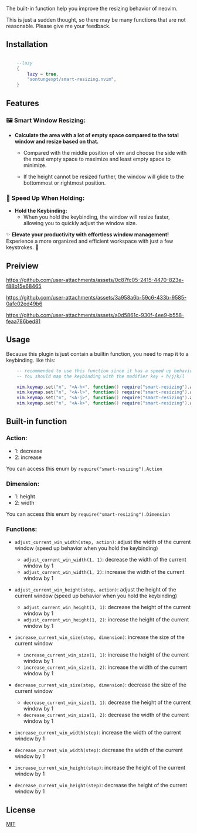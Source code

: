 The built-in function help you improve the resizing behavior of neovim.

This is just a sudden thought, so there may be many functions that are not reasonable. Please give me your feedback.

## Installation

```lua

    --lazy
    {
        lazy = true,
        "sontungexpt/smart-resizing.nvim",
    }

```

## Features

### 🖼️ **Smart Window Resizing:**

- **Calculate the area with a lot of empty space compared to the total window and resize based on that.**

  - Compared with the middle position of vim and choose the side with the most empty space to maximize and least empty space to minimize.

  - If the height cannot be resized further, the window will glide to the bottommost or rightmost position.

### 🚀 **Speed Up When Holding:**

- **Hold the Keybinding:**
  - When you hold the keybinding, the window will resize faster, allowing you to quickly adjust the window size.

✨ **Elevate your productivity with effortless window management!** Experience a more organized and efficient workspace with just a few keystrokes. 🚀

## Preiview

https://github.com/user-attachments/assets/0c87fc05-2415-4470-823e-f88b15e68465

https://github.com/user-attachments/assets/3a958a6b-59c6-433b-9585-0afe02ed49b6

https://github.com/user-attachments/assets/a0d5861c-930f-4ee9-b558-feaa786bed81

## Usage

Because this plugin is just contain a builtin function, you need to map it to a keybinding.
like this:

```lua
    -- recommended to use this function since it has a speed up behavior when you hold the keybinding
    -- You should map the keybinding with the modifier key + h/j/k/l

    vim.keymap.set("n", "<A-h>", function() require("smart-resizing").adjust_current_win_width(1, 1) end)
    vim.keymap.set("n", "<A-l>", function() require("smart-resizing").adjust_current_win_width(1, 2) end)
    vim.keymap.set("n", "<A-j>", function() require("smart-resizing").adjust_current_win_height(1, 1) end)
    vim.keymap.set("n", "<A-k>", function() require("smart-resizing").adjust_current_win_height(1, 2) end)
```

## Built-in function

### Action:

- 1: decrease
- 2: increase

You can access this enum by `require("smart-resizing").Action`

### Dimension:

- 1: height
- 2: width

You can access this enum by `require("smart-resizing").Dimension`

### Functions:

- `adjust_current_win_width(step, action)`: adjust the width of the current window (speed up behavior when you hold the keybinding)

  - `adjust_current_win_width(1, 1)`: decrease the width of the current window by 1
  - `adjust_current_win_width(1, 2)`: increase the width of the current window by 1

- `adjust_current_win_height(step, action)`: adjust the height of the current window (speed up behavior when you hold the keybinding)

  - `adjust_current_win_height(1, 1)`: decrease the height of the current window by 1
  - `adjust_current_win_height(1, 2)`: increase the height of the current window by 1

- `increase_current_win_size(step, dimension)`: increase the size of the current window

  - `increase_current_win_size(1, 1)`: increase the height of the current window by 1
  - `increase_current_win_size(1, 2)`: increase the width of the current window by 1

- `decrease_current_win_size(step, dimension)`: decrease the size of the current window

  - `decrease_current_win_size(1, 1)`: decrease the height of the current window by 1
  - `decrease_current_win_size(1, 2)`: decrease the width of the current window by 1

- `increase_current_win_width(step)`: increase the width of the current window by 1

- `decrease_current_win_width(step)`: decrease the width of the current window by 1

- `increase_current_win_height(step)`: increase the height of the current window by 1

- `decrease_current_win_height(step)`: decrease the height of the current window by 1

## License

[MIT](./LICENSE)
